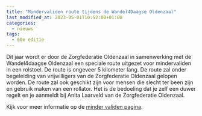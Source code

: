 ```yaml
---
title: "Mindervaliden route tijdens de Wandel4Daagse Oldenzaal"
last_modified_at: 2023-05-01T10:52:00+01:00
categories:
  - nieuws
tags:
  - 60e editie
---
```


Dit jaar wordt er door de Zorgfederatie Oldenzaal in samenwerking met de Wandel4daagse Oldenzaal een speciale route uitgezet voor mindervaliden in een rolstoel. De route is ongeveer 5 kilometer lang. De route zal onder begeleiding van vrijwilligers van de Zorgfederatie Oldenzaal gelopen worden. De route zal ook geschikt zijn voor mensen die slecht ter been zijn en gebruik maken van een rollator. Het is de bedoeling dat je zelf een duwer regelt en je aanmeldt bij Anita Laarveld van de Zorgfederatie Oldenzaal.

Kijk voor meer informatie op de [minder validen pagina](/routes/mindervaliden).
